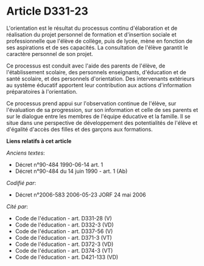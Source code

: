 # Article D331-23

L'orientation est le résultat du processus continu d'élaboration et de réalisation du projet personnel de formation et
d'insertion sociale et professionnelle que l'élève de collège, puis de lycée, mène en fonction de ses aspirations et de ses
capacités. La consultation de l'élève garantit le caractère personnel de son projet.

Ce processus est conduit avec l'aide des parents de l'élève, de l'établissement scolaire, des personnels enseignants,
d'éducation et de santé scolaire, et des personnels d'orientation. Des intervenants extérieurs au système éducatif apportent
leur contribution aux actions d'information préparatoires à l'orientation.

Ce processus prend appui sur l'observation continue de l'élève, sur l'évaluation de sa progression, sur son information et
celle de ses parents et sur le dialogue entre les membres de l'équipe éducative et la famille. Il se situe dans une
perspective de développement des potentialités de l'élève et d'égalité d'accès des filles et des garçons aux formations.

**Liens relatifs à cet article**

_Anciens textes_:

  - Décret n°90-484 1990-06-14 art. 1
  - Décret n°90-484 du 14 juin 1990 - art. 1 (Ab)

_Codifié par_:

  - Décret n°2006-583 2006-05-23 JORF 24 mai 2006

_Cité par_:

  - Code de l'éducation - art. D331-28 (V)
  - Code de l'éducation - art. D332-3 (VD)
  - Code de l'éducation - art. D337-56 (V)
  - Code de l'éducation - art. D371-3 (VT)
  - Code de l'éducation - art. D372-3 (VD)
  - Code de l'éducation - art. D374-3 (VT)
  - Code de l'éducation - art. D421-133 (VD)
